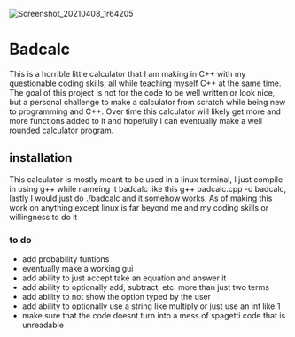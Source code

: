 ![Screenshot_20210408_1r64205](https://user-images.githubusercontent.com/81500962/114094160-f9927a80-9889-11eb-8c02-aaaa9ce9bd4c.png)
# Badcalc
This is a horrible little calculator that I am making in C++ with my questionable coding skills, all while teaching myself C++ at the same time. The goal of this project is not for the code to be well written or look nice, but a personal challenge to make a calculator from scratch while being new to programming and C++. Over time this calculator will likely get more and more functions added to it and hopefully I can eventually make a well rounded calculator program.
## installation
This calculator is mostly meant to be used in a linux terminal, I just compile in using g++ while nameing it badcalc like this g++ badcalc.cpp -o badcalc, lastly I would just do ./badcalc and it somehow works.
As of making this work on anything except linux is far beyond me and my coding skills or willingness to do it
### to do
* add probability funtions
* eventually make a working gui
* add ability to just accept take an equation and answer it
* add ability to optionally add, subtract, etc. more than just two terms
* add ability to not show the option typed by the user
* add ability to optionally use a string like multiply or just use an int like 1
* make sure that the code doesnt turn into a mess of spagetti code that is unreadable
